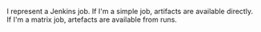 I represent a Jenkins job. If I'm a simple job, artifacts are available directly. If I'm a matrix job, artefacts are available from runs.